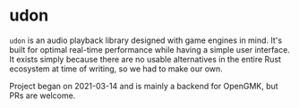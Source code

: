 # udon
`udon` is an audio playback library designed with game engines in mind. It's built for optimal real-time performance while having a simple user interface.  It exists simply because there are no usable alternatives in the entire Rust ecosystem at time of writing, so we had to make our own.

Project began on 2021-03-14 and is mainly a backend for OpenGMK, but PRs are welcome.
